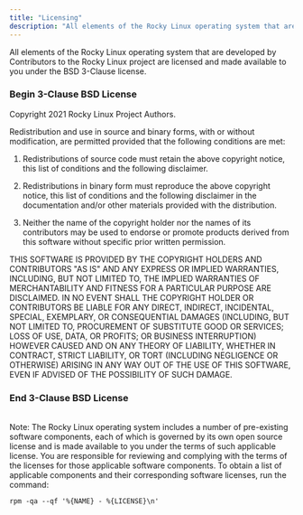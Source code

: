 ```yaml
---
title: "Licensing"
description: "All elements of the Rocky Linux operating system that are developed by Contributors to the Rocky Linux project are licensed and made available to you under the BSD 3-Clause license."
---
```


All elements of the Rocky Linux operating system that are developed by Contributors to the Rocky Linux project are licensed and made available to you under the BSD 3-Clause license.

### Begin 3-Clause BSD License

Copyright 2021 Rocky Linux Project Authors.

Redistribution and use in source and binary forms, with or without modification, are permitted provided that the following conditions are met:

1. Redistributions of source code must retain the above copyright notice, this list of conditions and the following disclaimer.

2. Redistributions in binary form must reproduce the above copyright notice, this list of conditions and the following disclaimer in the documentation and/or other materials provided with the distribution.

3. Neither the name of the copyright holder nor the names of its contributors may be used to endorse or promote products derived from this software without specific prior written permission.

THIS SOFTWARE IS PROVIDED BY THE COPYRIGHT HOLDERS AND CONTRIBUTORS "AS IS" AND ANY EXPRESS OR IMPLIED WARRANTIES, INCLUDING, BUT NOT LIMITED TO, THE IMPLIED WARRANTIES OF MERCHANTABILITY AND FITNESS FOR A PARTICULAR PURPOSE ARE DISCLAIMED. IN NO EVENT SHALL THE COPYRIGHT HOLDER OR CONTRIBUTORS BE LIABLE FOR ANY DIRECT, INDIRECT, INCIDENTAL, SPECIAL, EXEMPLARY, OR CONSEQUENTIAL DAMAGES (INCLUDING, BUT NOT LIMITED TO, PROCUREMENT OF SUBSTITUTE GOOD OR SERVICES; LOSS OF USE, DATA, OR PROFITS; OR BUSINESS INTERRUPTION) HOWEVER CAUSED AND ON ANY THEORY OF LIABILITY, WHETHER IN CONTRACT, STRICT LIABILITY, OR TORT (INCLUDING NEGLIGENCE OR OTHERWISE) ARISING IN ANY WAY OUT OF THE USE OF THIS SOFTWARE, EVEN IF ADVISED OF THE POSSIBILITY OF SUCH DAMAGE.

### End 3-Clause BSD License

<br>
Note: The Rocky Linux operating system includes a number of pre-existing software components, each of which is governed by its own open source license and is made available to you under the terms of such applicable license. You are responsible for reviewing and complying with the terms of the licenses for those applicable software components. To obtain a list of applicable components and their corresponding software licenses, run the command:

`rpm -qa --qf '%{NAME} - %{LICENSE}\n'`

